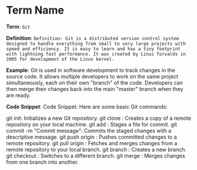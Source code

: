 # Term Name

**Term**: `Git`

**Definition**: `Definition: Git is a distributed version control system designed to handle everything from small to very large projects with speed and efficiency. It is easy to learn and has a tiny footprint with lightning fast performance. It was created by Linus Torvalds in 2005 for development of the Linux kernel.`

**Example**: Git is used in software development to track changes in the source code. It allows multiple developers to work on the same project simultaneously, each on their own "branch" of the code. Developers can then merge their changes back into the main "master" branch when they are ready. 

**Code Snippet**: Code Snippet: Here are some basic Git commands:

git init: Initializes a new Git repository.
git clone <repository>: Creates a copy of a remote repository on your local machine.
git add <file>: Stages a file for commit.
git commit -m "Commit message": Commits the staged changes with a descriptive message.
git push origin <branch>: Pushes committed changes to a remote repository.
git pull origin <branch>: Fetches and merges changes from a remote repository to your local branch.
git branch <branch>: Creates a new branch.
git checkout <branch>: Switches to a different branch.
git merge <branch>: Merges changes from one branch into another.
